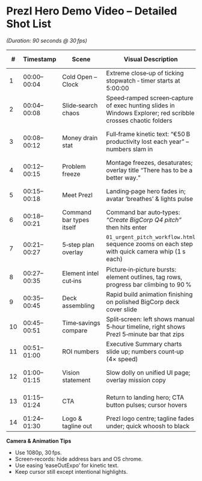 # PrezI Hero Demo Video – Detailed Shot List
*(Duration: 90 seconds @ 30 fps)*

| # | Timestamp | Scene | Visual Description | On‑Screen/Overlay Text | VO (from PRESENTATION_SCRIPT.md) | Notes |
|---|-----------|-------|--------------------|------------------------|----------------------------------|-------|
| 1 | 00:00–00:04 | Cold Open – Clock | Extreme close‑up of ticking stopwatch ‑ timer starts at 5:00:00 | “5 hours” big, semi‑transparent behind | “Every big deck starts the same…” | Fade in from black |
| 2 | 00:04–00:08 | Slide‑search chaos | Speed‑ramped screen‑capture of exec hunting slides in Windows Explorer; red scribble crosses chaotic folders | none | “…a frantic hunt for lost slides.” | Add subtle folder‑open SFX |
| 3 | 00:08–00:12 | Money drain stat | Full‑frame kinetic text: “€50 B productivity lost each year” – numbers slam in | statistic text itself | “…costing companies fifty billion euros in productivity.” | Text animates with bounce |
| 4 | 00:12–00:15 | Problem freeze | Montage freezes, desaturates; overlay title “There has to be a better way.” | Title line | Script pause | Dull HUM SFX |
| 5 | 00:15–00:18 | Meet PrezI | Landing‑page hero fades in; avatar ‘breathes’ & lights pulse | “Meet PrezI”  | “Meet PrezI – your AI partner…” | Avatar breathing loop |
| 6 | 00:18–00:21 | Command bar types itself | Command bar auto‑types: *“Create BigCorp Q4 pitch”* then hits enter | none | “…who turns 5 hours of chaos into 5 minutes of magic.” | Keystroke SFX |
| 7 | 00:21–00:27 | 5‑step plan overlay | `01_urgent_pitch_workflow.html` sequence zooms on each step with quick camera whip (1 s each) | Step labels appear bottom‑left | “PrezI previews the plan…” | Add whoosh between steps |
| 8 | 00:27–00:35 | Element intel cut‑ins | Picture‑in‑picture bursts: element outlines, tag rows, progress bar climbing to 90 % | “Element‑level intelligence” corner‑badge | “…scans every element, perfectly formatted.” | Progress SFX |
| 9 | 00:35–00:45 | Deck assembling | Rapid build animation finishing on polished BigCorp deck cover slide | “Deck ready” badge slides in | “…and assembles a polished deck before you can refill your coffee.” | Confetti burst overlay |
| 10| 00:45–00:51 | Time‑savings compare | Split‑screen: left shows manual 5‑hour timeline, right shows PrezI 5‑minute bar that zips | “5 hrs” vs “5 min” | “Five hours → five minutes.” | Swipe SFX |
| 11| 00:51–01:00 | ROI numbers | Executive Summary charts slide up; numbers count‑up (4× speed) | “+90 % faster · 0 errors” | “…90 percent faster, zero formatting errors.” | Count‑up SFX |
| 12| 01:00–01:15 | Vision statement | Slow dolly on unified UI page; overlay mission copy | “Turn presentations into conversations” | Script vision lines | Gentle background rise |
| 13| 01:15–01:24 | CTA | Return to landing hero; CTA button pulses; cursor hovers | “Get Early Access” button highlighted | “Ready to ditch slide chaos? Join the early‑access wait‑list today.” | Ding SFX |
| 14| 01:24–01:30 | Logo & tagline out | PrezI logo centre; tagline fades under; quick whoosh to black | Logo + tagline | None | End‑card |

**Camera & Animation Tips**

- Use 1080p, 30 fps.
- Screen‑records: hide address bars and OS chrome.
- Use easing ‘easeOutExpo’ for kinetic text.
- Keep cursor still except intentional highlights.
